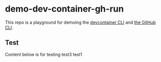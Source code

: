 # demo-dev-container-gh-run

This repo is a playground for demoing the [devcontainer CLI](https://github.com/stuartleeks/devcontainer-cli) and [the GitHub CLI](https://stuartleeks.com/posts/wsl-github-cli-windows-notifications-part-1/).

## Test

Content below is for testing 
test3
test1